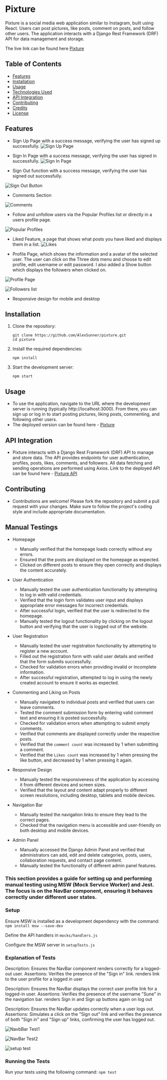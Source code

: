 # Pixture

Pixture is a social media web application similar to Instagram, built using React. Users can post pictures, like posts, comment on posts, and follow other users. The application interacts with a Django Rest Framework (DRF) API for data management and storage.

The live link can be found here [Pixture](https://pixture-323686e333c6.herokuapp.com/)

## Table of Contents

- [Features](#features)
- [Installation](#installation)
- [Usage](#usage)
- [Technologies Used](#technologies-used)
- [API Integration](#api-integration)
- [Contributing](#contributing)
- [Credits](#credits)
- [License](#license)

## Features

- Sign Up Page with a success message, verifying the user has signed up successfully.
![Sign Up Page](https://github.com/AlexSunner/pixture/blob/main/src/assets/readme_images/signup.jpg?raw=true)

- Sign In Page with a success message, verifying the user has signed in successfully.
![Sign In Page](https://github.com/AlexSunner/pixture/blob/main/src/assets/readme_images/signin.jpg?raw=true)
- Sign Out function with a success message, verifying the user has signed out successfully.

![Sign Out Button](https://github.com/AlexSunner/pixture/blob/main/src/assets/readme_images/signout.jpg?raw=true)
- Comments Section

![Comments](https://github.com/AlexSunner/pixture/blob/main/src/assets/readme_images/comments.jpg?raw=true)
- Follow and unfollow users via the Popular Profiles list or directly in a users profile page.

![Popular Profiles](https://github.com/AlexSunner/pixture/blob/main/src/assets/readme_images/popularprofiles.jpg?raw=true)

- Liked Feature, a page that shows what posts you have liked and displays them in a list.
![Likes](https://github.com/AlexSunner/pixture/blob/main/src/assets/readme_images/likes.jpg?raw=true)

- Profile Page, which shows the information and a avatar of the selected user. The user can click on the Three dots menu and choose to edit profile, edit username or edit password. I also added a Show button which displays the followers when clicked on.

![Profile Page](https://github.com/AlexSunner/pixture/blob/main/src/assets/readme_images/profilethreedots.jpg?raw=true)

![Followers list](https://github.com/AlexSunner/pixture/blob/main/src/assets/readme_images/followerslist.jpg?raw=true)

- Responsive design for mobile and desktop


## Installation

1. Clone the repository:

   ```
   git clone https://github.com/AlexSunner/pixture.git
   cd pixture

   ```

2. Install the required dependencies:

   ```
   npm install
   ```

3. Start the development server:
   ```
   npm start
   ```

## Usage
- To use the application, navigate to the URL where the development server is running (typically http://localhost:3000). From there, you can sign up or log in to start posting pictures, liking posts, commenting, and following other users.
- The deployed version can be found here - [Pixture](https://pixture-323686e333c6.herokuapp.com/)

## API Integration
- Pixture interacts with a Django Rest Framework (DRF) API to manage and store data. The API provides endpoints for user authentication, profiles, posts, likes, comments, and followers. All data fetching and sending operations are performed using Axios.
Link to the deployed API can be found here - [Pixture API](https://pixture-drf-2d68c7f0119f.herokuapp.com/)

## Contributing
- Contributions are welcome! Please fork the repository and submit a pull request with your changes. Make sure to follow the project's coding style and include appropriate documentation.

## Manual Testings
- Homepage
    - Manually verified that the homepage loads correctly without any errors.
    - Ensured that the posts are displayed on the homepage as expected.
    - Clicked on different posts to ensure they open correctly and displays the content accurately.

- User Authentication
    - Manually tested the user authentication functionality by attempting to log in with valid credentials.
    - Verified that the login form validates user input and displays appropriate error messages for incorrect credentials.
    - After successful login, verified that the user is redirected to the homepage.
    - Manually tested the logout functionality by clicking on the logout button and verifying that the user is logged out of the website.

- User Registration
    - Manually tested the user registration functionality by attempting to register a new account.
    - Filled out the registration form with valid user details and verified that the form submits successfully.
    - Checked for validation errors when providing invalid or incomplete information.
    - After successful registration, attempted to log in using the newly created account to ensure it works as expected.

- Commenting and Liking on Posts
    - Manually navigated to individual posts and verified that users can leave comments.
    - Tested the comment submission form by entering valid comment text and ensuring it is posted successfully.
    - Checked for validation errors when attempting to submit empty comments.
    - Verified that comments are displayed correctly under the respective posts.
    - Verified that the `comment count` was increased by 1 when submitting a comment.
    - Verified that the `Likes count` was increased by 1 when pressing the like button, and decreased by 1 when pressing it again.

- Responsive Design
    - Manually tested the responsiveness of the application by accessing it from different devices and screen sizes.
    - Verified that the layout and content adapt properly to different screen resolutions, including desktop, tablets and mobile devices.

- Navigation Bar
    - Manually tested the navigation links to ensure they lead to the correct pages.
    - Checked that the navigation menu is accessible and user-friendly on both desktop and mobile devices.

- Admin Panel
    - Manually accessed the Django Admin Panel and verified that administrators can add, edit and delete categories, posts, users, collaboration requests, and contact page content.
    - Manually tested the functionality of different admin panel features.


### This section provides a guide for setting up and performing manual testing using MSW (Mock Service Worker) and Jest. The focus is on the NavBar component, ensuring it behaves correctly under different user states.

### Setup

Ensure MSW is installed as a development dependency with the command:
`    npm install msw --save-dev
   `

Define the API handlers in `mocks/handlers.js`

Configure the MSW server in `setupTests.js`

### Explanation of Tests

Description: Ensures the NavBar component renders correctly for a logged-out user.
Assertions: Verifies the presence of the "Sign in" link.
renders link to the user profile for a logged in user

Description: Ensures the NavBar displays the correct user profile link for a logged-in user.
Assertions: Verifies the presence of the username "Sune" in the navigation bar.
renders Sign in and Sign up buttons again on log out

Description: Ensures the NavBar updates correctly when a user logs out.
Assertions: Simulates a click on the "Sign out" link and verifies the presence of both "Sign in" and "Sign up" links, confirming the user has logged out.

![NavbBar Test1](https://github.com/AlexSunner/pixture/blob/main/src/assets/readme_images/navbartest1.jpg?raw=true)

![NavBar Test2](https://github.com/AlexSunner/pixture/blob/main/src/assets/readme_images/navbartest2.jpg?raw=true)

![setup test](https://github.com/AlexSunner/pixture/blob/main/src/assets/readme_images/setupTest.jpg?raw=true)


### Running the Tests

Run your tests using the following command: `npm test`
